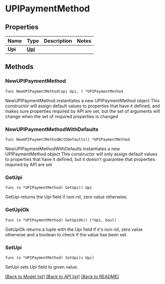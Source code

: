 # UPIPaymentMethod

## Properties

Name | Type | Description | Notes
------------ | ------------- | ------------- | -------------
**Upi** | [**Upi**](Upi.md) |  | 

## Methods

### NewUPIPaymentMethod

`func NewUPIPaymentMethod(upi Upi, ) *UPIPaymentMethod`

NewUPIPaymentMethod instantiates a new UPIPaymentMethod object
This constructor will assign default values to properties that have it defined,
and makes sure properties required by API are set, but the set of arguments
will change when the set of required properties is changed

### NewUPIPaymentMethodWithDefaults

`func NewUPIPaymentMethodWithDefaults() *UPIPaymentMethod`

NewUPIPaymentMethodWithDefaults instantiates a new UPIPaymentMethod object
This constructor will only assign default values to properties that have it defined,
but it doesn't guarantee that properties required by API are set

### GetUpi

`func (o *UPIPaymentMethod) GetUpi() Upi`

GetUpi returns the Upi field if non-nil, zero value otherwise.

### GetUpiOk

`func (o *UPIPaymentMethod) GetUpiOk() (*Upi, bool)`

GetUpiOk returns a tuple with the Upi field if it's non-nil, zero value otherwise
and a boolean to check if the value has been set.

### SetUpi

`func (o *UPIPaymentMethod) SetUpi(v Upi)`

SetUpi sets Upi field to given value.



[[Back to Model list]](../README.md#documentation-for-models) [[Back to API list]](../README.md#documentation-for-api-endpoints) [[Back to README]](../README.md)


